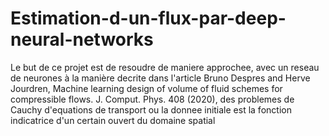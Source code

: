 # Estimation-d-un-flux-par-deep-neural-networks
Le but de ce projet est de resoudre de maniere approchee, avec un reseau de neurones à la manière decrite dans l'article Bruno Despres and Herve Jourdren, Machine learning design of volume of fluid schemes for compressible flows. J. Comput. Phys. 408 (2020), des problemes de Cauchy d'equations de transport ou la donnee initiale est la fonction indicatrice d'un certain ouvert du domaine spatial
